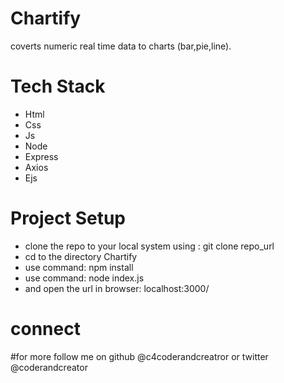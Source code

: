 # Chartify
coverts numeric real time data to charts (bar,pie,line).

# Tech Stack
- Html
- Css
- Js
- Node
- Express
- Axios
- Ejs

# Project Setup
- clone the repo to your local system using : git clone repo_url
- cd to the directory Chartify
- use command: npm install 
- use command: node index.js
- and open the url in browser: localhost:3000/

# connect
#for more follow me on github @c4coderandcreatror or twitter @coderandcreator

